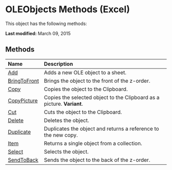 
# OLEObjects Methods (Excel)
This object has the following methods:

 **Last modified:** March 09, 2015


## Methods



|**Name**|**Description**|
|:-----|:-----|
| [Add](2acd369f-6dd6-0e0e-043c-a691796659a9.md)|Adds a new OLE object to a sheet. |
| [BringToFront](07742776-f3fd-9260-b982-b6f791d52e40.md)|Brings the object to the front of the z-order.|
| [Copy](e77507d2-92d6-4875-8c19-ebc08c118357.md)|Copies the object to the Clipboard.|
| [CopyPicture](6c82ef43-2ec4-2cfb-d7f4-a44e754d859a.md)|Copies the selected object to the Clipboard as a picture.  **Variant**.|
| [Cut](a72be6d7-5627-44d2-3401-b51489335e53.md)|Cuts the object to the Clipboard.|
| [Delete](c56ba376-ce83-0081-9411-8bbfa10d66ff.md)|Deletes the object.|
| [Duplicate](c0a841f7-8b92-95e7-c1b1-b0172ebed9cd.md)|Duplicates the object and returns a reference to the new copy.|
| [Item](781b29f3-dcac-2679-72c2-a8d5d6280661.md)|Returns a single object from a collection.|
| [Select](bdad0692-8cc3-e644-80b0-34619f9113cd.md)|Selects the object.|
| [SendToBack](b056deb0-bcbc-c54f-236b-3ed05aed43ee.md)|Sends the object to the back of the z-order.|
